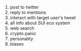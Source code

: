1. post to twitter
2. reply to mentions
3. interact with target user's tweet
4. all info about SUI eco system
5. web search 
6. crypto panic
7. personality
8. biases

